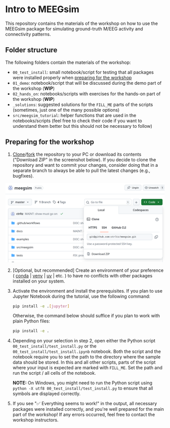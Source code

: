 # Intro to MEEGsim

This repository contains the materials of the workshop on how to use the MEEGsim package for simulating ground-truth M/EEG activity and connectivity patterns.

## Folder structure

The following folders contain the materials of the workshop:

* `00_test_install`: small notebook/script for testing that all packages were installed properly when [preparing for the workshop](#preparing-for-the-workshop)
* `01_demo`: notebook/script that will be discussed during the demo part of the workshop (**WIP**)
* `02_hands_on`: notebooks/scripts with exercises for the hands-on part of the workshop (**WIP**)
* `_solutions`: suggested solutions for the `FILL_ME` parts of the scripts (sometimes, just one of the many possible options)
* `src/meegsim_tutorial`: helper functions that are used in the notebooks/scripts (feel free to check their code if you want to understand them better but this should not be necessary to follow)

## Preparing for the workshop

1. [Clone](https://docs.github.com/en/repositories/creating-and-managing-repositories/cloning-a-repository)/[fork](https://docs.github.com/en/pull-requests/collaborating-with-pull-requests/working-with-forks/fork-a-repo?versionId=free-pro-team%40latest&productId=repositories&restPage=creating-and-managing-repositories%2Ccloning-a-repository) the repository to your PC or download its contents ("Download ZIP" in the screenshot below). If you decide to clone the repository and want to commit your changes, consider doing that in a separate branch to always be able to pull the latest changes (e.g., bugfixes).

![Screenshot of the "Code" button which allows one to clone or download the repository](assets/clone_or_download.png)

2. [Optional, but recommended] Create an environment of your preference (
    [conda](https://docs.conda.io/projects/conda/en/latest/user-guide/tasks/manage-environments.html) |
    [venv](https://docs.python.org/3/library/venv.html) |
    [uv](https://docs.astral.sh/uv/) |
    etc.
) to have no conflicts with other packages installed on your system.

3. Activate the environment and install the prerequisites. If you plan to use
Jupyter Notebook during the tutorial, use the following command:

    ```bash
    pip install -e .[jupyter]
    ```

    Otherwise, the command below should suffice if you plan to work with plain Python files:

    ```bash
    pip install -e .
    ```

4. Depending on your selection in step 2, open either the Python script
`00_test_install/test_install.py` or the `00_test_install/test_install.ipynb` notebook. Both the script and the notebook require you to set the path to the directory where the sample data should be stored. In this and all other scripts, parts of the script where your input is expected are marked with `FILL_ME`. Set the path and run the script / all cells of the notebook. 

    **NOTE:** On Windows, you might need to run the Python script using `python -X utf8 00_test_install/test_install.py` to ensure that all symbols are displayed correctly.

5. If you see "✅ Everything seems to work!" in the output, all necessary packages were installed correctly, and you're well prepared for the main part of the workshop! If any errors occurred, feel free to contact the workshop instructors.
